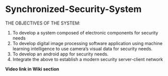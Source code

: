 # Synchronized-Security-System
THE OBJECTIVES OF THE SYSTEM:
1. To develop a system composed of electronic components for security needs
2. To develop digital image processing software application using machine learning
intelligence to use camera’s visual data for security needs.
3. To develop an android app for security needs.
4. Integrate the above to establish a modern security server-client network

**Video link in Wiki section**
